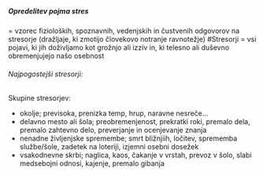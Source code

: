 ##### Opredelitev pojma stres
= vzorec fizioloških, spoznavnih, vedenjskih in čustvenih odgovorov na stresorje (dražljaje, ki zmotijo človekovo notranje ravnotežje)
#Stresorji = vsi pojavi, ki jih doživljamo kot grožnjo ali izziv in, ki telesno ali duševno obremenjujejo našo osebnost
###### Najpogostejši stresorji:
Skupine stresorjev:
- okolje; previsoka, prenizka temp, hrup, naravne nesreče...
- delavno mesto ali šola; preobremenjenost, prekratki roki, premalo dela, premalo zahtevno delo, preverjanje in ocenjevanje znanja
- nenadne življenjske spremembe; smrt bližnjiih, ločitev, sprememba službe/šole, zadetek na loteriji, izjemni osebni dosežek
- vsakodnevne skrbi; naglica, kaos, čakanje v vrstah, prevoz v šolo, slabi medsebojni odnosi, kajenje, premalo gibanja